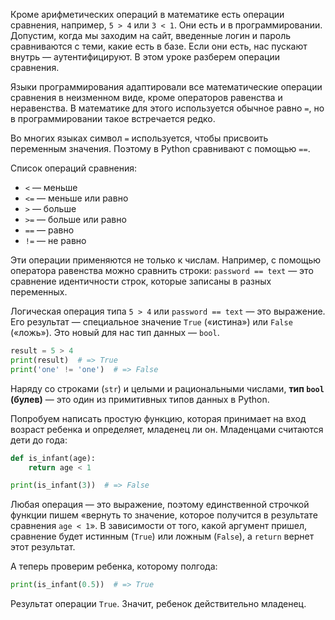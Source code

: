 
Кроме арифметических операций в математике есть операции сравнения, например, `5 > 4` или `3 < 1`. Они есть и в программировании. Допустим, когда мы заходим на сайт, введенные логин и пароль сравниваются с теми, какие есть в базе. Если они есть, нас пускают внутрь — аутентифицируют. В этом уроке разберем операции сравнения.

Языки программирования адаптировали все математические операции сравнения в неизменном виде, кроме операторов равенства и неравенства. В математике для этого используется обычное равно `=`, но в программировании такое встречается редко.

Во многих языках символ `=` используется, чтобы присвоить переменным значения. Поэтому в Python сравнивают с помощью `==`.

Список операций сравнения:

* `<`  — меньше
* `<=` — меньше или равно
* `>`  — больше
* `>=` — больше или равно
* `==` — равно
* `!=` — не равно

Эти операции применяются не только к числам. Например, с помощью оператора равенства можно сравнить строки: `password == text` — это сравнение идентичности строк, которые записаны в разных переменных.

Логическая операция типа `5 > 4` или `password == text` — это выражение. Его результат — специальное значение `True` («истина») или `False` («ложь»). Это новый для нас тип данных — `bool`.

```python
result = 5 > 4
print(result)  # => True
print('one' != 'one')  # => False
```

Наряду со строками (`str`) и целыми и рациональными числами, **тип `bool` (булев)** — это один из примитивных типов данных в Python.

Попробуем написать простую функцию, которая принимает на вход возраст ребенка и определяет, младенец ли он. Младенцами считаются дети до года:

```python
def is_infant(age):
    return age < 1

print(is_infant(3))  # => False
```

Любая операция — это выражение, поэтому единственной строчкой функции пишем «вернуть то значение, которое получится в результате сравнения `age < 1`». В зависимости от того, какой аргумент пришел, сравнение будет истинным (`True`) или ложным (`False`), а `return` вернет этот результат.

А теперь проверим ребенка, которому полгода:

```python
print(is_infant(0.5))  # => True
```

Результат операции `True`. Значит, ребенок действительно младенец.
